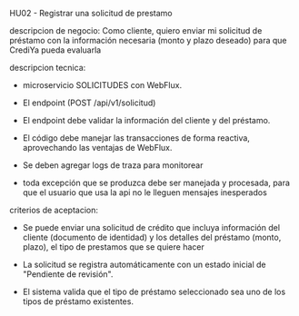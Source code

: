 HU02 - Registrar una solicitud de prestamo

descripcion de negocio: Como cliente, quiero enviar mi solicitud de préstamo con la información necesaria (monto y plazo
deseado) para que CrediYa pueda evaluarla

descripcion tecnica:

- microservicio SOLICITUDES con WebFlux.

- El endpoint (POST /api/v1/solicitud)

- El endpoint debe validar la información del cliente y del préstamo.

- El código debe manejar las transacciones de forma reactiva, aprovechando las ventajas de WebFlux.

- Se deben agregar logs de traza para monitorear

- toda excepción que se produzca debe ser manejada y procesada, para que el usuario que usa la api no le lleguen
  mensajes inesperados

criterios de aceptacion:

- Se puede enviar una solicitud de crédito que incluya información del cliente (documento de identidad) y los detalles
  del préstamo (monto, plazo), el tipo de prestamos que se quiere hacer

- La solicitud se registra automáticamente con un estado inicial de "Pendiente de revisión".

- El sistema valida que el tipo de préstamo seleccionado sea uno de los tipos de préstamo existentes.
